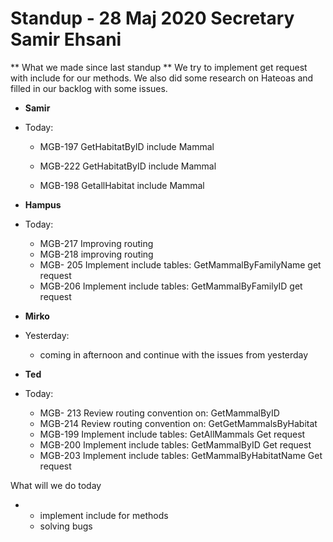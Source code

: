 # Standup - 28 Maj 2020 Secretary Samir Ehsani

** What we made since last standup **
We try to implement get request with include for our methods. We also did some research on Hateoas and filled in our backlog with some issues. 



* **Samir**
* Today:
  * MGB-197 GetHabitatByID include Mammal
  
  * MGB-222 GetHabitatByID include Mammal
  * MGB-198 GetallHabitat include Mammal
  
    

* **Hampus**

* Today:

  * MGB-217  Improving routing 
  * MGB-218  improving  routing
  * MGB- 205 Implement include tables: GetMammalByFamilyName get request
  * MGB-206  Implement include tables: GetMammalByFamilyID get request

  

* **Mirko**

* Yesterday:

  * coming in afternoon and continue with the issues from yesterday
    



* **Ted**
* Today:
  * MGB- 213 Review routing convention on: GetMammalByID
  * MGB-214 Review routing convention on: GetGetMammalsByHabitat
  * MGB-199 Implement include tables: GetAllMammals Get request
  * MGB-200 Implement include tables: GetMammalByID Get request
  * MGB-203 Implement include tables: GetMammalByHabitatName Get request

What will we do today

* * implement include for methods
  * solving bugs 
